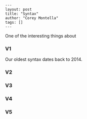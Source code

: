 ```
---
layout: post
title: "Syntax"
author: "Corey Montella"
tags: []
---
```

One of the interesting things about 

### V1

Our oldest syntax dates back to 2014. 

### V2

### V3

### V4

### V5